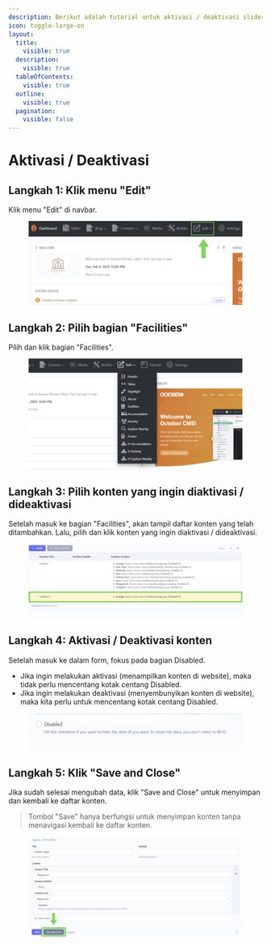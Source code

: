 ```yaml
---
description: Berikut adalah tutorial untuk aktivasi / deaktivasi slider di website Kanana.
icon: toggle-large-on
layout:
  title:
    visible: true
  description:
    visible: true
  tableOfContents:
    visible: true
  outline:
    visible: true
  pagination:
    visible: false
---
```


# Aktivasi / Deaktivasi

## Langkah 1: Klik menu "Edit"

Klik menu "Edit" di navbar.

<figure><img src="../.gitbook/assets/1_All.png" alt=""><figcaption></figcaption></figure>

## Langkah 2: Pilih bagian "Facilities"

Pilih dan klik bagian "Facilities".

<figure><img src="../.gitbook/assets/2_All (1).png" alt=""><figcaption></figcaption></figure>

## Langkah 3: Pilih konten yang ingin diaktivasi / dideaktivasi

Setelah masuk ke bagian "Facilities",  akan tampil daftar konten yang telah ditambahkan. Lalu, pilih dan klik konten yang ingin diaktivasi / dideaktivasi.

<figure><img src="../.gitbook/assets/3_facilities_edit.png" alt=""><figcaption></figcaption></figure>

## Langkah 4: Aktivasi / Deaktivasi konten

Setelah masuk ke dalam form, fokus pada bagian Disabled.

* Jika ingin melakukan aktivasi (menampilkan konten di website), maka tidak perlu mencentang kotak centang Disabled.
* Jika ingin melakukan deaktivasi (menyembunyikan konten di website), maka kita perlu untuk mencentang kotak centang Disabled.

<figure><img src="../.gitbook/assets/4_Header_Disabled.png" alt=""><figcaption></figcaption></figure>

## Langkah 5: Klik "Save and Close"

Jika sudah selesai mengubah data, klik "Save and Close" untuk menyimpan dan kembali ke daftar konten.

> Tombol "Save" hanya berfungsi untuk menyimpan konten tanpa menavigasi kembali ke daftar konten.

<figure><img src="../.gitbook/assets/5_facilities_edit.png" alt=""><figcaption></figcaption></figure>

